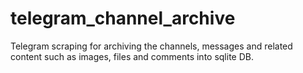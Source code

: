# telegram_channel_archive
Telegram scraping for archiving the channels, messages and related content such as images, files and comments into sqlite DB.
